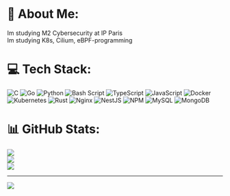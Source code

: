 # 💫 About Me:
Im studying M2 Cybersecurity at IP Paris<br>Im studying K8s, Cilium, eBPF-programming


# 💻 Tech Stack:
![C](https://img.shields.io/badge/c-%2300599C.svg?style=for-the-badge&logo=c&logoColor=white) ![Go](https://img.shields.io/badge/go-%2300ADD8.svg?style=for-the-badge&logo=go&logoColor=white) ![Python](https://img.shields.io/badge/python-3670A0?style=for-the-badge&logo=python&logoColor=ffdd54) ![Bash Script](https://img.shields.io/badge/bash_script-%23121011.svg?style=for-the-badge&logo=gnu-bash&logoColor=white) ![TypeScript](https://img.shields.io/badge/typescript-%23007ACC.svg?style=for-the-badge&logo=typescript&logoColor=white) ![JavaScript](https://img.shields.io/badge/javascript-%23323330.svg?style=for-the-badge&logo=javascript&logoColor=%23F7DF1E) ![Docker](https://img.shields.io/badge/docker-%230db7ed.svg?style=for-the-badge&logo=docker&logoColor=white) ![Kubernetes](https://img.shields.io/badge/kubernetes-%23326ce5.svg?style=for-the-badge&logo=kubernetes&logoColor=white) ![Rust](https://img.shields.io/badge/rust-%23000000.svg?style=for-the-badge&logo=rust&logoColor=white) ![Nginx](https://img.shields.io/badge/nginx-%23009639.svg?style=for-the-badge&logo=nginx&logoColor=white) ![NestJS](https://img.shields.io/badge/nestjs-%23E0234E.svg?style=for-the-badge&logo=nestjs&logoColor=white) ![NPM](https://img.shields.io/badge/NPM-%23CB3837.svg?style=for-the-badge&logo=npm&logoColor=white) ![MySQL](https://img.shields.io/badge/mysql-4479A1.svg?style=for-the-badge&logo=mysql&logoColor=white) ![MongoDB](https://img.shields.io/badge/MongoDB-%234ea94b.svg?style=for-the-badge&logo=mongodb&logoColor=white)
# 📊 GitHub Stats:
![](https://github-readme-stats.vercel.app/api?username=phamnam1805&theme=dark&hide_border=false&include_all_commits=false&count_private=false)<br/>
![](https://nirzak-streak-stats.vercel.app/?user=phamnam1805&theme=dark&hide_border=false)<br/>
![](https://github-readme-stats.vercel.app/api/top-langs/?username=phamnam1805&theme=dark&hide_border=false&include_all_commits=false&count_private=false&layout=compact)

---
[![](https://visitcount.itsvg.in/api?id=phamnam1805&icon=0&color=0)](https://visitcount.itsvg.in)

<!-- Proudly created with GPRM ( https://gprm.itsvg.in ) -->
